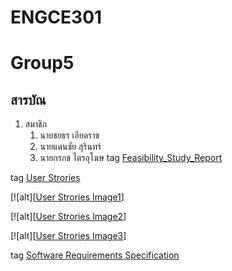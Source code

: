 # ENGCE301
# Group5
## สารบัณ
1. สมาชิก
   1. นายชยธร เอียดราช
   2. นายแดนชัย สุรินทร์
   3. นายกรกช   ไตรอุโฆษ
tag [Feasibility_Study_Report](https://github.com/Chayathon001/ENGCE301/blob/main/Group5/SDD1-67-05_Feasibility_Study_Report.pdf)

tag [User Strories](https://github.com/Chayathon001/ENGCE301/blob/main/Group5/User%20Strories.pdf)

[![alt][[User Strories Image1](https://github.com/Chayathon001/ENGCE301/blob/main/Group5/456116903_1904154820089278_2894141919474266450_n.jpg)]

[![alt][[User Strories Image2](https://github.com/Chayathon001/ENGCE301/blob/main/Group5/456258717_1066676625079026_5442876925699882298_n.jpg)]

[![alt][[User Strories Image3](https://github.com/Chayathon001/ENGCE301/blob/main/Group5/456675895_500552172911138_7200382485128398448_n.jpg)]

tag [Software Requirements Specification](https://github.com/Chayathon001/ENGCE301/blob/main/Group5/SDD1-67-05_Feasibility_Study_Report.pdf)
